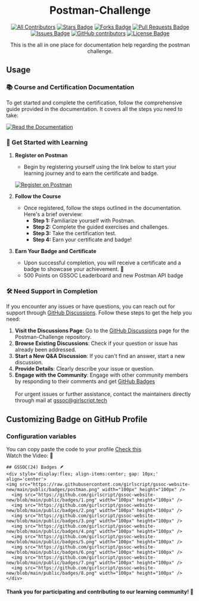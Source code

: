 
<h1 align="center">Postman-Challenge</h1>

<div align="center">
  
<!-- ALL-CONTRIBUTORS-BADGE:START - Do not remove or modify this section -->

[![All Contributors](https://img.shields.io/badge/all_contributors-1-orange.svg?style=flat-square)](#contributors-)
<a href="https://github.com/GSSoC24/Postman-Challenge/stargazers"><img src="https://img.shields.io/github/stars/GSSoC24/Postman-Challenge" alt="Stars Badge"/></a>
<a href="https://github.com/GSSoC24/Postman-Challenge/network/members"><img src="https://img.shields.io/github/forks/GSSoC24/Postman-Challenge" alt="Forks Badge"/></a>
<a href="https://github.com/GSSoC24/Postman-Challenge/pulls"><img src="https://img.shields.io/github/issues-pr/GSSoC24/Postman-Challenge" alt="Pull Requests Badge"/></a>
<a href="https://github.com/GSSoC24/Postman-Challenge/issues"><img src="https://img.shields.io/github/issues/GSSoC24/Postman-Challenge" alt="Issues Badge"/></a>
<a href="https://github.com/GSSoC24/Postman-Challenge/graphs/contributors"><img alt="GitHub contributors" src="https://img.shields.io/github/contributors/GSSoC24/Postman-Challenge?color=2b9348"></a>
<a href="https://github.com/GSSoC24/Postman-Challenge/blob/master/LICENSE"><img src="https://img.shields.io/github/license/GSSoC24/Postman-Challenge?color=2b9348" alt="License Badge"/></a>

<!-- ALL-CONTRIBUTORS-BADGE:END -->
This is the all in one place for documentation help regarding the postman challenge.
</div>


## Usage

### 📚 Course and Certification Documentation

To get started and complete the certification, follow the comprehensive guide provided in the documentation. It covers all the steps you need to take:

  [![Read the Documentation](https://img.shields.io/badge/Read%20Documentation-blue?style=for-the-badge&logo=read-the-docs)](https://gssoc24.github.io/Postman-Challenge/)

### 🚀 Get Started with Learning

1. **Register on Postman**
   - Begin by registering yourself using the link below to start your learning journey and to earn the certificate and badge.
   
   [![Register on Postman](https://img.shields.io/badge/Register%20on%20Postman-orange?style=for-the-badge&logo=postman)](https://swiy.co/postman)
   
2. **Follow the Course**
   - Once registered, follow the steps outlined in the documentation. Here's a brief overview:
     - **Step 1:** Familiarize yourself with Postman.
     - **Step 2:** Complete the guided exercises and challenges.
     - **Step 3:** Take the certification test.
     - **Step 4:** Earn your certificate and badge!

3. **Earn Your Badge and Certificate**
   - Upon successful completion, you will receive a certificate and a badge to showcase your achievement. 🎉
   - 500 Points on GSSOC Leaderboard and new Postman API badge


### 🛠️ Need Support in Completion

If you encounter any issues or have questions, you can reach out for support through [GitHub Discussions](https://github.com/GSSoC24/Postman-Challenge/discussions/categories/q-a). Follow these steps to get the help you need:

1. **Visit the Discussions Page**: Go to the [GitHub Discussions](https://github.com/GSSoC24/Postman-Challenge/discussions/categories/q-a) page for the Postman-Challenge repository.
2. **Browse Existing Discussions**: Check if your question or issue has already been addressed.
3. **Start a New Q&A Discussion**: If you can't find an answer, start a new discussion.
4. **Provide Details**: Clearly describe your issue or question. 
5. **Engage with the Community**: Engage with other community members by responding to their comments and get [GitHub Badges](https://github.com/GSSoC24/Contributor/discussions/11)<br><br>
For urgent issues or further assistance, contact the maintainers directly through mail at gssoc@girlscript.tech


## Customizing Badge on GitHub Profile

### Configuration variables

You can copy paste the code to your profile [Check this](https://github.com/GSSoC24/Postman-Challenge/tree/main/docs/assets)<br>
Watch the Video: 🔗
```
## GSSOC(24) Badges 🪶
<div style='display:flex; align-items:center; gap: 10px;' align='center'>
<img src="https://raw.githubusercontent.com/girlscript/gssoc-website-new/main/public/badges/postman.png" width="100px" height="100px" />
  <img src="https://github.com/girlscript/gssoc-website-new/blob/main/public/badges/1.png" width="100px" height="100px" />
  <img src="https://github.com/girlscript/gssoc-website-new/blob/main/public/badges/2.png" width="100px" height="100px" />
  <img src="https://github.com/girlscript/gssoc-website-new/blob/main/public/badges/3.png" width="100px" height="100px" />
  <img src="https://github.com/girlscript/gssoc-website-new/blob/main/public/badges/4.png" width="100px" height="100px" />
  <img src="https://github.com/girlscript/gssoc-website-new/blob/main/public/badges/5.png" width="100px" height="100px" />
  <img src="https://github.com/girlscript/gssoc-website-new/blob/main/public/badges/6.png" width="100px" height="100px" />
  <img src="https://github.com/girlscript/gssoc-website-new/blob/main/public/badges/7.png" width="100px" height="100px" />
  <img src="https://github.com/girlscript/gssoc-website-new/blob/main/public/badges/8.png" width="100px" height="100px" />
</div>
```

#### Thank you for participating and contributing to our learning community! 🙌
